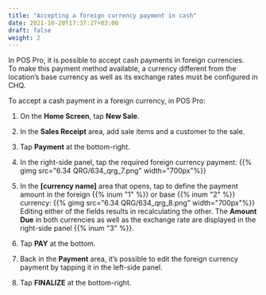 ```yaml
---
title: "Accepting a foreign currency payment in cash"
date: 2021-10-20T17:37:27+03:00
draft: false
weight: 2
---
```

In POS Pro, it is possible to accept cash payments in foreign currencies.  
To make this payment method available, a currency different from the location’s base currency as well as its exchange rates must be configured in CHQ.

To accept a cash payment in a foreign currency, in POS Pro:

1. On the **Home Screen**, tap **New Sale**.

2. In the **Sales Receipt** area, add sale items and a customer to the sale.

3. Tap **Payment** at the bottom-right.

4. In the right-side panel, tap the required foreign currency payment:
{{% gimg src="6.34 QRG/634_qrg_7.png" width="700px"%}} 
5. In the **[currency name]** area that opens, tap to define the payment amount in the foreign {{% inum "1" %}} or base {{% inum "2" %}} currency:
{{% gimg src="6.34 QRG/634_qrg_8.png" width="700px"%}} 
Editing either of the fields results in recalculating the other. The **Amount Due** in both currencies as well as the exchange rate are displayed in the right-side panel {{% inum "3" %}}.

6. Tap **PAY** at the bottom.

7. Back in the **Payment** area, it’s possible to edit the foreign currency payment by tapping it in the left-side panel.

8. Tap **FINALIZE** at the bottom-right.

